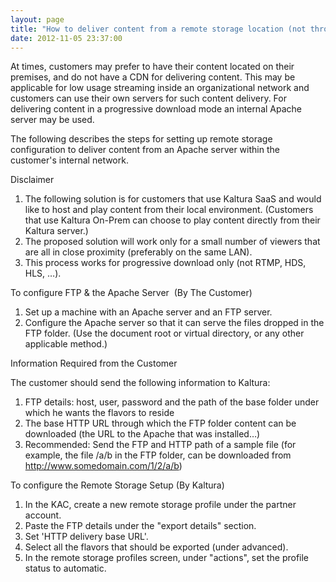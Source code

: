 ```yaml
---
layout: page
title: "How to deliver content from a remote storage location (not through a CDN)"
date: 2012-11-05 23:37:00
---
```


At times, customers may prefer to have their content located on their premises, and do not have a CDN for delivering content. This may be applicable for low usage streaming inside an organizational network and customers can use their own servers for such content delivery. For delivering content in a progressive download mode an internal Apache server may be used. 

The following describes the steps for setting up remote storage configuration to deliver content from an Apache server within the customer's internal network.

<p class="mce-heading-3">
  Disclaimer
</p>

1.  The following solution is for customers that use Kaltura SaaS and would like to host and play content from their local environment. (Customers that use Kaltura On-Prem can choose to play content directly from their Kaltura server.)
2.  The proposed solution will work only for a small number of viewers that are all in close proximity (preferably on the same LAN).
3.  This process works for progressive download only (not RTMP, HDS, HLS, …). 

<p class="mce-procedure">
  To configure FTP & the Apache Server  (By The Customer)
</p>

1.  Set up a machine with an Apache server and an FTP server. 
2.  Configure the Apache server so that it can serve the files dropped in the FTP folder. (Use the document root or virtual directory, or any other applicable method.)<span></span>

<p class="mce-heading-3">
  Information Required from the Customer
</p>

The customer should send the following information to Kaltura:

1.  FTP details: host, user, password and the path of the base folder under which he wants the flavors to reside
2.  The base HTTP URL through which the FTP folder content can be downloaded (the URL to the Apache that was installed…)
3.  Recommended: Send the FTP and HTTP path of a sample file (for example, the file /a/b in the FTP folder, can be downloaded from   
    <http://www.somedomain.com/1/2/a/b>)

<p class="mce-procedure">
  To configure the Remote Storage Setup (By Kaltura)
</p>

1.  In the KAC, create a new remote storage profile under the partner account.
2.  Paste the FTP details under the "export details" section.
3.  Set 'HTTP delivery base URL'.
4.  Select all the flavors that should be exported (under advanced). 
5.  In the remote storage profiles screen, under "actions", set the profile status to automatic.

<span style="color: #ff0000;"><em> </em></span>
